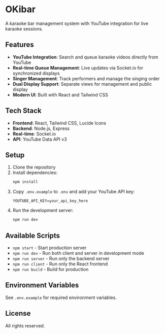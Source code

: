 # OKibar

A karaoke bar management system with YouTube integration for live karaoke sessions.

## Features

- **YouTube Integration**: Search and queue karaoke videos directly from YouTube
- **Real-time Queue Management**: Live updates via Socket.io for synchronized displays
- **Singer Management**: Track performers and manage the singing order
- **Dual Display Support**: Separate views for management and public display
- **Modern UI**: Built with React and Tailwind CSS

## Tech Stack

- **Frontend**: React, Tailwind CSS, Lucide Icons
- **Backend**: Node.js, Express
- **Real-time**: Socket.io
- **API**: YouTube Data API v3

## Setup

1. Clone the repository
2. Install dependencies:
   ```bash
   npm install
   ```
3. Copy `.env.example` to `.env` and add your YouTube API key:
   ```
   YOUTUBE_API_KEY=your_api_key_here
   ```
4. Run the development server:
   ```bash
   npm run dev
   ```

## Available Scripts

- `npm start` - Start production server
- `npm run dev` - Run both client and server in development mode
- `npm run server` - Run only the backend server
- `npm run client` - Run only the React frontend
- `npm run build` - Build for production

## Environment Variables

See `.env.example` for required environment variables.

## License

All rights reserved.
